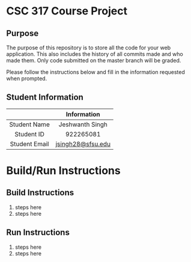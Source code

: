 # CSC 317 Course Project

## Purpose

The purpose of this repository is to store all the code for your web application. This also includes the history of all commits made and who made them. Only code submitted on the master branch will be graded.

Please follow the instructions below and fill in the information requested when prompted.

## Student Information

|               | Information   |
|:-------------:|:-------------:|
| Student Name  | Jeshwanth Singh    |
| Student ID    | 922265081      |
| Student Email | jsingh28@sfsu.edu    |



# Build/Run Instructions

## Build Instructions
1. steps here
2. steps here

## Run Instructions
1. steps here
2. steps here 

